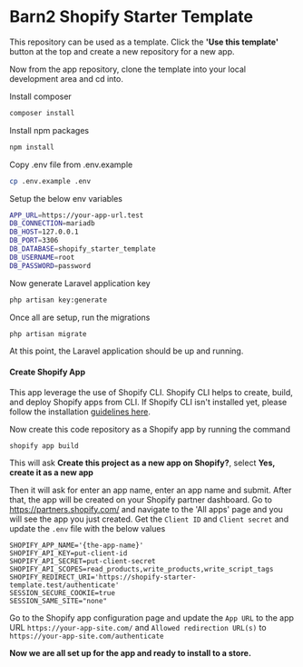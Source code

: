 # Barn2 Shopify Starter Template
This repository can be used as a template. Click the **'Use this template'** button at the top and create a new repository for a new app.

Now from the app repository, clone the template into your local development area and cd into.

Install composer
```sh
composer install
```
Install npm packages
```sh
npm install
```
Copy .env file from .env.example
```sh
cp .env.example .env
```
Setup the below env variables
```sh
APP_URL=https://your-app-url.test
DB_CONNECTION=mariadb
DB_HOST=127.0.0.1
DB_PORT=3306
DB_DATABASE=shopify_starter_template
DB_USERNAME=root
DB_PASSWORD=password
```
Now generate Laravel application key
```sh
php artisan key:generate
```
Once all are setup, run the migrations
```sh
php artisan migrate
```
At this point, the Laravel application should be up and running. 

#### Create Shopify App
This app leverage the use of Shopify CLI. Shopify CLI helps to create, build, and deploy Shopify apps from CLI. If Shopify CLI isn't installed yet, please follow the installation [guidelines here](https://shopify.dev/docs/api/shopify-cli).

Now create this code repository as a Shopify app by running the command
```
shopify app build
```
This will ask **Create this project as a new app on Shopify?**, select 
**Yes, create it as a new app**

Then it will ask for enter an app name, enter an app name and submit.
After that, the app will be created on your Shopify partner dashboard. 
Go to https://partners.shopify.com/ and navigate to the 'All apps' page and you will see the app you just created.
Get the `Client ID` and `Client secret` and update the `.env` file with the below values
```
SHOPIFY_APP_NAME='{the-app-name}'
SHOPIFY_API_KEY=put-client-id
SHOPIFY_API_SECRET=put-client-secret
SHOPIFY_API_SCOPES=read_products,write_products,write_script_tags
SHOPIFY_REDIRECT_URI='https://shopify-starter-template.test/authenticate'
SESSION_SECURE_COOKIE=true
SESSION_SAME_SITE="none"
```

Go to the Shopify app configuration page and update the 
`App URL` to the app URL `https://your-app-site.com/` and 
`Allowed redirection URL(s)` to `https://your-app-site.com/authenticate`

**Now we are all set up for the app and ready to install to a store.**
